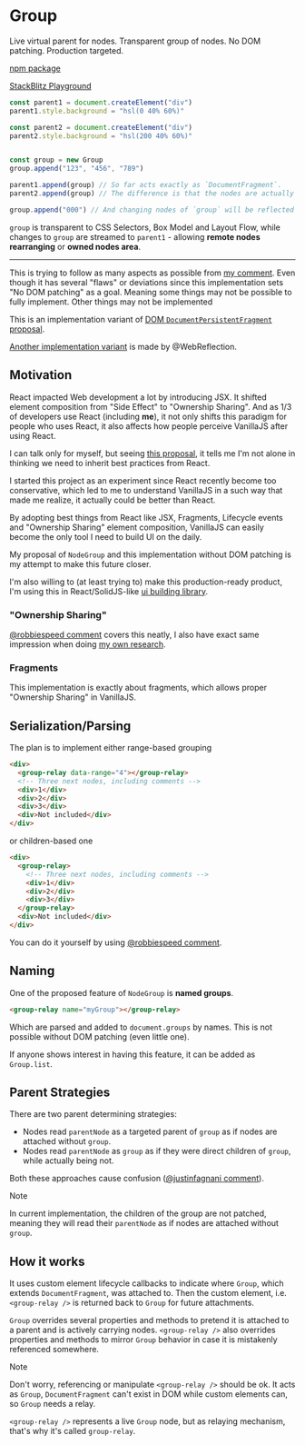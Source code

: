 # Group

Live virtual parent for nodes. Transparent group of nodes. No DOM patching. Production targeted.

[npm package](https://www.npmjs.com/package/node-group)

[StackBlitz Playground](https://stackblitz.com/edit/node-group)

```js
const parent1 = document.createElement("div")
parent1.style.background = "hsl(0 40% 60%)"

const parent2 = document.createElement("div")
parent2.style.background = "hsl(200 40% 60%)"


const group = new Group
group.append("123", "456", "789")

parent1.append(group) // So far acts exactly as `DocumentFragment`.
parent2.append(group) // The difference is that the nodes are actually moved.

group.append("000") // And changing nodes of `group` will be reflected in the `parent2`.
```

`group` is transparent to CSS Selectors, Box Model and Layout Flow,
while changes to `group` are streamed to `parent1` - allowing **remote nodes rearranging** or **owned nodes area**.

---

This is trying to follow as many aspects as possible from [my comment](https://github.com/whatwg/dom/issues/736#issuecomment-2804689564).
Even though it has several "flaws" or deviations since this implementation sets "No DOM patching" as a goal.
Meaning some things may not be possible to fully implement. Other things may not be implemented

This is an implementation variant of [DOM `DocumentPersistentFragment` proposal](https://github.com/whatwg/dom/issues/736).

[Another implementation variant](https://github.com/WebReflection/group-nodes) is made by @WebReflection.

## Motivation

React impacted Web development a lot by introducing JSX.
It shifted element composition from "Side Effect" to "Ownership Sharing".
And as 1/3 of developers use React (including **me**), it not only shifts this paradigm for people who uses React,
it also affects how people perceive VanillaJS after using React.

I can talk only for myself, but seeing [this proposal](https://github.com/whatwg/dom/issues/736),
it tells me I'm not alone in thinking we need to inherit best practices from React.

I started this project as an experiment since React recently become too conservative,
which led to me to understand VanillaJS in a such way that made me realize, it actually could be better than React.

By adopting best things from React like JSX, Fragments, Lifecycle events and "Ownership Sharing" element composition,
VanillaJS can easily become the only tool I need to build UI on the daily.

My proposal of `NodeGroup` and this implementation without DOM patching is my attempt to make this future closer.

I'm also willing to (at least trying to) make this production-ready product,
I'm using this in React/SolidJS-like [ui building library](https://github.com/denshya/proton).

### "Ownership Sharing"

[@robbiespeed comment](https://github.com/whatwg/dom/issues/736#issuecomment-2802918087) covers this neatly, I also have exact same impression when doing [my own research](https://stackblitz.com/edit/vitejs-vite-t6fx51uo?file=src%2Fcounter.js).

### Fragments

This implementation is exactly about fragments, which allows proper "Ownership Sharing" in VanillaJS.

## Serialization/Parsing

The plan is to implement either range-based grouping

```html
<div>
  <group-relay data-range="4"></group-relay>
  <!-- Three next nodes, including comments -->
  <div>1</div>
  <div>2</div>
  <div>3</div>
  <div>Not included</div>
</div>
```

or children-based one

```html
<div>
  <group-relay>
    <!-- Three next nodes, including comments -->
    <div>1</div>
    <div>2</div>
    <div>3</div>
  </group-relay>
  <div>Not included</div>
</div>
```

You can do it yourself by using [@robbiespeed comment](https://github.com/whatwg/dom/issues/736#issuecomment-2759861429).

## Naming

One of the proposed feature of `NodeGroup` is **named groups**.

```html
<group-relay name="myGroup"></group-relay>
```

Which are parsed and added to `document.groups` by names.
This is not possible without DOM patching (even little one).

If anyone shows interest in having this feature, it can be added as `Group.list`.

## Parent Strategies

There are two parent determining strategies:

- Nodes read `parentNode` as a targeted parent of `group` as if nodes are attached without `group`.
- Nodes read `parentNode` as `group` as if they were direct children of `group`, while actually being not.

Both these approaches cause confusion ([@justinfagnani comment](https://github.com/whatwg/dom/issues/736#issuecomment-2807940071)).

> [!Note]
> In current implementation, the children of the group are not patched,
> meaning they will read their `parentNode` as if nodes are attached without `group`.

## How it works

It uses custom element lifecycle callbacks to indicate where `Group`, which extends `DocumentFragment`, was attached to.
Then the custom element, i.e. `<group-relay />` is returned back to `Group` for future attachments.

`Group` overrides several properties and methods to pretend it is attached to a parent and is actively carrying nodes.
`<group-relay />` also overrides properties and methods to mirror `Group` behavior in case it is mistakenly referenced somewhere.

> [!Note]
> Don't worry, referencing or manipulate `<group-relay />` should be ok.
> It acts as `Group`, `DocumentFragment` can't exist in DOM while custom elements can, so `Group` needs a relay.
>
> `<group-relay />` represents a live `Group` node, but as relaying mechanism, that's why it's called `group-relay`.
